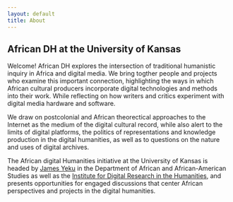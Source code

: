```yaml
---
layout: default
title: About
---
```


<h2>African DH at the University of Kansas</h2>

Welcome! African DH explores the intersection of traditional humanistic inquiry in Africa and digital media. We bring togther people and projects who examine this important connection, highlighting the ways in which African cultural producers incorporate digital technologies and methods into their work. While reflecting on how writers and critics experiment with digital media hardware and software.

We draw on postcolonial and African theorectical approaches to the Internet as the medium of the digital cultural record, while also alert to the limits of digital platforms, the politics of representations and knowledge production in the digital humanities, as well as to questions on the nature and uses of digital archives.

The African digital Humanities initiative at the University of Kansas is headed by [James Yeku](https://afs.ku.edu/james-yeku) in the Department of African and African-American Studies as well as the [Institute for Digital Research in the Humanities](http://idrh.ku.edu), and presents opportunities for engaged discussions that center African perspectives and projects in the digital humanities. 
